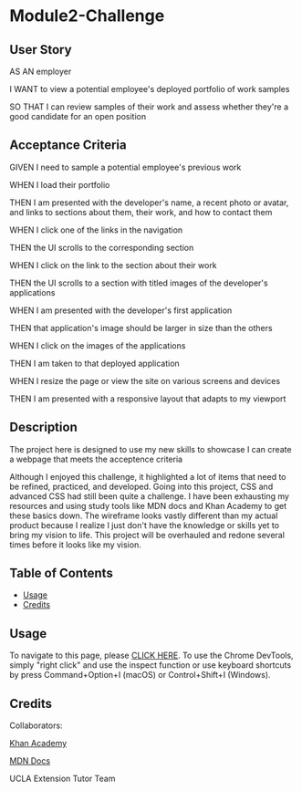 # Module2-Challenge

## User Story
AS AN employer

I WANT to view a potential employee's deployed portfolio of work samples

SO THAT I can review samples of their work and assess whether they're a good candidate for an open position

## Acceptance Criteria
GIVEN I need to sample a potential employee's previous work

WHEN I load their portfolio

THEN I am presented with the developer's name, a recent photo or avatar, and links to sections about them, their work, and how to contact them

WHEN I click one of the links in the navigation

THEN the UI scrolls to the corresponding section

WHEN I click on the link to the section about their work

THEN the UI scrolls to a section with titled images of the developer's applications

WHEN I am presented with the developer's first application

THEN that application's image should be larger in size than the others

WHEN I click on the images of the applications

THEN I am taken to that deployed application

WHEN I resize the page or view the site on various screens and devices

THEN I am presented with a responsive layout that adapts to my viewport


## Description

The project here is designed to use my new skills to showcase I can create a webpage that meets the acceptence criteria

Although I enjoyed this challenge, it highlighted a lot of items that need to be refined, practiced, and developed.  Going into this project, CSS and advanced CSS had still been quite a challenge. I have been exhausting my resources and using study tools like MDN docs and Khan Academy to get these basics down.  The wireframe looks vastly different than my actual product because I realize I just don't have the knowledge or skills yet to bring my vision to life.  This project will be overhauled and redone several times before it looks like my vision.

## Table of Contents 

- [Usage](#usage)
- [Credits](#credits)

## Usage

To navigate to this page, please [CLICK HERE](https://tygosley.github.io/module2-challenge/).  To use the Chrome DevTools, simply "right click" and use the inspect function or use keyboard shortcuts by press Command+Option+I (macOS) or Control+Shift+I (Windows).
  
## Credits

Collaborators:

[Khan Academy](https://www.khanacademy.org/)

[MDN Docs](https://developer.mozilla.org/en-US/)

UCLA Extension Tutor Team
